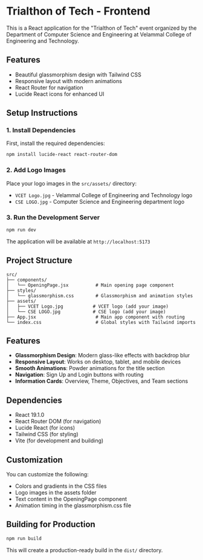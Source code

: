 # Trialthon of Tech - Frontend

This is a React application for the "Trialthon of Tech" event organized by the Department of Computer Science and Engineering at Velammal College of Engineering and Technology.

## Features

- Beautiful glassmorphism design with Tailwind CSS
- Responsive layout with modern animations
- React Router for navigation
- Lucide React icons for enhanced UI

## Setup Instructions

### 1. Install Dependencies

First, install the required dependencies:

```bash
npm install lucide-react react-router-dom
```

### 2. Add Logo Images

Place your logo images in the `src/assets/` directory:
- `VCET Logo.jpg` - Velammal College of Engineering and Technology logo
- `CSE LOGO.jpg` - Computer Science and Engineering department logo

### 3. Run the Development Server

```bash
npm run dev
```

The application will be available at `http://localhost:5173`

## Project Structure

```
src/
├── components/
│   └── OpeningPage.jsx          # Main opening page component
├── styles/
│   └── glassmorphism.css        # Glassmorphism and animation styles
├── assets/
│   ├── VCET Logo.jpg           # VCET logo (add your image)
│   └── CSE LOGO.jpg            # CSE logo (add your image)
├── App.jsx                      # Main app component with routing
└── index.css                    # Global styles with Tailwind imports
```

## Features

- **Glassmorphism Design**: Modern glass-like effects with backdrop blur
- **Responsive Layout**: Works on desktop, tablet, and mobile devices
- **Smooth Animations**: Powder animations for the title section
- **Navigation**: Sign Up and Login buttons with routing
- **Information Cards**: Overview, Theme, Objectives, and Team sections

## Dependencies

- React 19.1.0
- React Router DOM (for navigation)
- Lucide React (for icons)
- Tailwind CSS (for styling)
- Vite (for development and building)

## Customization

You can customize the following:
- Colors and gradients in the CSS files
- Logo images in the assets folder
- Text content in the OpeningPage component
- Animation timing in the glassmorphism.css file

## Building for Production

```bash
npm run build
```

This will create a production-ready build in the `dist/` directory.

